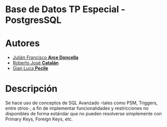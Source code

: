 # Base de Datos TP Especial - PostgresSQL

# Autores
* [Julián Francisco **Arce Doncella**](https://github.com/JuArce)
* [Roberto José **Catalán**](https://github.com/rcatalan98)
* [Gian Luca **Pecile**](https://github.com/glpecile)

# Descripción
Se hace uso de conceptos de SQL Avanzado -tales como PSM, Triggers, entre otros-, a fin de implementar funcionalidades y restricciones no disponibles de forma estándar que no pueden resolverse simplemente con Primary Keys, Foreign Keys, etc.
